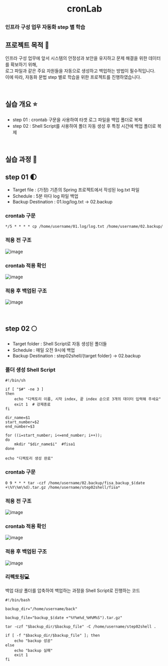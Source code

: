 # <p align="center"> cronLab
### 인프라 구성 업무 자동화 step 별 학습

## 프로젝트 목적 🌷
인프라 구성 업무에 앞서 시스템의 안정성과 보안을 유지하고 문제 해결을 위한 데이터를 확보하기 위해, <br>
로그 파일과 같은 주요 자원들을 자동으로 생성하고 백업하는 방법이 필수적입니다. <br>
이에 따라, 자동화 문법 step 별로 학습을 위한 프로젝트를 진행하였습니다. 

<br>

## 실습 개요 :star:

- step 01 : crontab 구문을 사용하여 타겟 로그 파일을 백업 폴더로 복제
- step 02 : Shell Script를 사용하여 폴더 자동 생성 후 특정 시간에 백업 폴더로 복제


<br>

## 실습 과정 :mag_right:

## step 01 🌓
- Target file : (가정) 기존의 Spring 프로젝트에서 작성된 log.txt 파일
- Schedule : 5분 마다 log 파일 백업
- Backup Destination : 01.log/log.txt -> 02.backup

### crontab 구문
```
*/5 * * * * cp /home/username/01.log/log.txt /home/username/02.backup/
```
### 적용 전 구조
![image](https://github.com/user-attachments/assets/76c1c5e6-971a-4bf6-86f2-50d985cd14ef)

### crontab 적용 확인
![image](https://github.com/user-attachments/assets/0e1def45-fa9f-4818-8629-78c13ba8064e)

### 적용 후 백업된 구조
![image](https://github.com/user-attachments/assets/d619277b-7875-4f37-89ff-6767a9218201)

<br>

## step 02 🌕
- Target folder : Shell Script로 자동 생성된 폴더들
- Schedule : 매일 오전 9시에 백업
- Backup Destination : step02shell/{target folder} -> 02.backup

### 폴더 생성 Shell Script
```
#!/bin/sh

if [ "$#" -ne 3 ]
then
    echo "디렉토리 이름, 시작 index, 끝 index 순으로 3개의 데이터 입력해 주세요"
    exit 1  # 강제종료
fi

dir_name=$1
start_number=$2
end_number=$3

for ((i=start_number; i<=end_number; i++)); 
do
    mkdir "$dir_name$i"  #fisa1   
done

echo "디렉토리 생성 완료"
```

### crontab 구문
```
0 9 * * * tar -czf /home/username/02.backup/fisa_backup_$(date +\%Y\%m\%d).tar.gz /home/username/step02shell/fisa*
```

### 적용 전 구조
![image](https://github.com/user-attachments/assets/7efc3d92-0c02-418b-9ccf-e88ba46889c3)

### crontab 적용 확인
![image](https://github.com/user-attachments/assets/d01ae8e7-2bb4-4304-be80-978266e7ff65)

### 적용 후 백업된 구조
![image](https://github.com/user-attachments/assets/b6237eed-69a5-413e-8c92-1b51e756fce4)


### 리펙토링💻
백업 대상 폴더를 압축하여 백업하는 과정을 Shell Script로 진행하는 코드
```
#!/bin/bash

backup_dir="/home/username/back"

backup_file="backup_$(date +"%Y%m%d_%H%M%S").tar.gz"

tar -czf "$backup_dir/$backup_file" -C /home/username/step02shell .

if [ -f "$backup_dir/$backup_file" ]; then
    echo "backup 성공"
else
    echo "backup 실패"
    exit 1
fi
```

